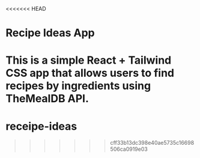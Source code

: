 <<<<<<< HEAD
# Recipe Ideas App

This is a simple React + Tailwind CSS app that allows users to find recipes by ingredients using TheMealDB API.
=======
# receipe-ideas
>>>>>>> cff33b13dc398e40ae5735c16698506ca0919e03
